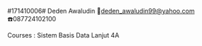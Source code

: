 #171410006#
Deden Awaludin
:email:deden_awaludin99@yahoo.com
:telephone:087724102100

Courses :
Sistem Basis Data Lanjut 4A
